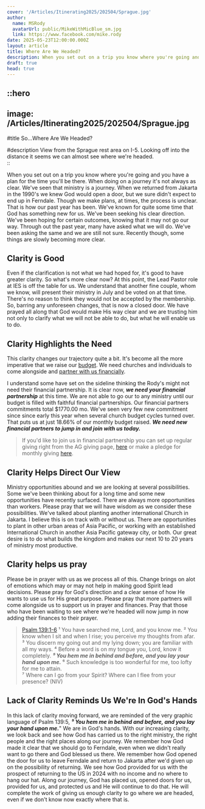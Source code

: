 ```yaml
---
cover: '/Articles/Itinerating2025/202504/Sprague.jpg'
author:
  name: MSRody
  avatarUrl: public/MikeWithMicBlue_sm.jpg
  link: https://www.facebook.com/mike.rody
date: 2025-05-23T12:00:00.000Z
layout: article
title: Where Are We Headed?
description: When you set out on a trip you know where you're going and you have a plan for the time you'll be there.  When doing on a journey it's not always as clear.
draft: true
head: true
---
```


::hero
---
image: /Articles/Itinerating2025/202504/Sprague.jpg
---
#title
So...Where Are We Headed?

#description
View from the Sprague rest area on I-5. Looking off into the distance it seems we can almost see where we're headed.  
::

When you set out on a trip you know where you're going and you have a plan for the time you'll be there. When doing on a journey it's not always as clear. We've seen that ministry is a journey. When we returned from Jakarta in the 1990's we knew God would open a door, but we sure didn't expect to end up in Ferndale. Though we make plans, at times, the process is unclear. That is how our past year has been. We've known for quite some time that God has something new for us. We've been seeking his clear direction. We've been hoping for certain outcomes, knowing that it may not go our way. Through out the past year, many have asked what we will do. We've been asking the same and we are still not sure. Recently though, some things are slowly becoming more clear. 

## Clarity is Good
Even if the clarification is not what we had hoped for, it's good to have greater clarity. So what's more clear now? At this point, the Lead Pastor role at IES is off the table for us. We understand that another fine couple, whom we know, will present their ministry in July and be voted on at that time. There's no reason to think they would not be accepted by the membership. So, barring any unforeseen changes, that is now a closed door. We have prayed all along that God would make His way clear and we are trusting him not only to clarify what we will not be able to do, but what he will enable us to do.

## Clarity Highlights the Need 
This clarity changes our trajectory quite a bit. It's become all the more imperative that we raise our [budget](/articles/202410-missionary-appointment#budget). We need churches and individuals to come alongside and [partner with us financially](https://therodys.com/giving#partner-in-finances). 

I understand some have set on the sideline thinking the Rody's might not need their financial partnership. It is clear now, ***we need your financial partnership*** at this time. We are not able to go our to any ministry until our budget is filled with faithful financial partnerships. Our financial partners commitments total $1770.00 mo. We've seen very few new commitment since since early this year when several church budget cycles turned over. That puts us at just 18.66% of our monthly budget raised. ***We need new financial partners to jump in and join with us today.*** 

>If you'd like to join us in financial partnership you can set up regular giving right from the AG giving page, [here](https://giving.ag.org/donate/aed0d660-415b-4d42-b8b1-c62023daa83b) or make a pledge for monthly giving [here](https://commitment.agwm.org/?AcctNo=2512630).

## Clarity Helps Direct Our View
Ministry opportunities abound and we are looking at several possibilities. Some we've been thinking about for a long time and some new opportunities have recently surfaced. There are always more opportunities than workers. Please pray that we will have wisdom as we consider these possibilities. We've talked about planting another international Church in Jakarta. I believe this is on track with or without us. There are opportunities to plant in other urban areas of Asia Pacific, or working with an established International Church in another Asia Pacific gateway city, or both. Our great desire is to do what builds the kingdom and makes our next 10 to 20 years of ministry most productive.

## Clarity helps us pray
Please be in prayer with us as we process all of this. Change brings on alot of emotions which may or may not help in making good Spirit lead decisions. Please pray for God's direction and a clear sense of how He wants to use us for His great purpose. Please pray that more partners will come alongside us to support us in prayer and finances. Pray that those who have been waiting to see where we're headed will now jump in now adding their finances to their prayer. 

>[Psalm 139:1-6](https://www.biblegateway.com/passage/?search=Psalm%20139&version=NIV)
¹ You have searched me, Lord, and you know me.
² You know when I sit and when I rise; you perceive my thoughts from afar.
³ You discern my going out and my lying down; you are familiar with all my ways.
⁴ Before a word is on my tongue you, Lord, know it completely.
***⁵ You hem me in behind and before, and you lay your hand upon me.***
⁶ Such knowledge is too wonderful for me, too lofty for me to attain.
<br/>⁷ Where can I go from your Spirit?
Where can I flee from your presence?
(NIV)

## Lack of Clarity Reminds Us We're In God's Hands
In this lack of clarity moving forward, we are reminded of the very graphic language of Psalm 139:5, ***⁵ You hem me in behind and before, and you lay your hand upon me.***" We are in God's hands. With our increasing clarity, we look back and see how God has carried us to the right ministry, the right people and the right places along our journey. We remember how God made it clear that we should go to Ferndale, even when we didn't really want to go there and God blessed us there. We remember how God opened the door for us to leave Ferndale and return to Jakarta after we'd given up on the possibility of returning. We see how God provided for us with the prospect of returning to the US in 2024 with no income and no where to hang our hat. Along our journey, God has placed us, opened doors for us, provided for us, and protected us and He will continue to do that. He will complete the work of giving us enough clarity to go where we are headed, even if we don't know now exactly where that is.


